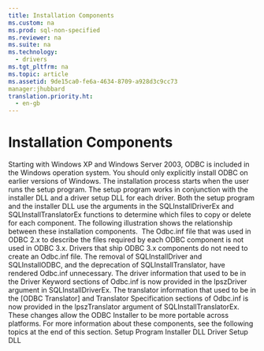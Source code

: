 ```yaml
---
title: Installation Components
ms.custom: na
ms.prod: sql-non-specified
ms.reviewer: na
ms.suite: na
ms.technology: 
  - drivers
ms.tgt_pltfrm: na
ms.topic: article
ms.assetid: 9de15ca0-fe6a-4634-8709-a928d3c9cc73
manager:jhubbard
translation.priority.ht: 
  - en-gb
---
```

# Installation Components
<?xml version="1.0" encoding="utf-8"?>
<developerConceptualDocument xmlns="http://ddue.schemas.microsoft.com/authoring/2003/5" xmlns:xlink="http://www.w3.org/1999/xlink" xmlns:xsi="http://www.w3.org/2001/XMLSchema-instance" xsi:schemaLocation="http://ddue.schemas.microsoft.com/authoring/2003/5 http://dduestorage.blob.core.windows.net/ddueschema/developer.xsd">
  <introduction>
    <alert class="note">
      <para>Starting with Windows XP and Windows Server 2003, ODBC is included in the Windows operation system. You should only explicitly install ODBC on earlier versions of Windows.</para>
    </alert>
    <para>The installation process starts when the user runs the setup program. The setup program works in conjunction with the <legacyItalic>installer DLL</legacyItalic> and a <legacyItalic>driver setup DLL</legacyItalic> for each driver. Both the setup program and the installer DLL use the arguments in the <legacyBold>SQLInstallDriverEx</legacyBold> and <legacyBold>SQLInstallTranslatorEx</legacyBold> functions to determine which files to copy or delete for each component. The following illustration shows the relationship between these installation components.</para>
    <mediaLink>
      <image xlink:href="21782d1d-7819-40da-be3c-0027ca351cb2" />
    </mediaLink>
    <alert class="important">
      <para>The Odbc.inf file that was used in ODBC 2.<legacyItalic>x</legacyItalic> to describe the files required by each ODBC component is not used in ODBC 3<legacyItalic>.x</legacyItalic>. Drivers that ship ODBC 3<legacyItalic>.x</legacyItalic> components do not need to create an Odbc.inf file. The removal of <legacyBold>SQLInstallDriver</legacyBold> and <legacyBold>SQLInstallODBC</legacyBold>, and the deprecation of <legacyBold>SQLInstallTranslator</legacyBold>, have rendered Odbc.inf unnecessary. The driver information that used to be in the Driver Keyword sections of Odbc.inf is now provided in the <legacyItalic>lpszDriver</legacyItalic> argument in <legacyBold>SQLInstallDriverEx</legacyBold>. The translator information that used to be in the [ODBC Translator] and Translator Specification sections of Odbc.inf is now provided in the <legacyItalic>lpszTranslator</legacyItalic> argument of <legacyBold>SQLInstallTranslatorEx</legacyBold>. These changes allow the ODBC Installer to be more portable across platforms.</para>
    </alert>
    <para>For more information about these components, see the following topics at the end of this section.  </para>
    <list class="bullet">
      <listItem>
        <para>
          <legacyLink xlink:href="9cc5d75d-b293-41e5-927c-10f4af2e7af1">Setup Program</legacyLink>
        </para>
      </listItem>
      <listItem>
        <para>
          <legacyLink xlink:href="e2b92afb-64ce-4ce0-84ad-6a4276646e68">Installer DLL</legacyLink> </para>
      </listItem>
      <listItem>
        <para>
          <legacyLink xlink:href="49bab021-81fa-402e-b7a4-a5214f1fadc4">Driver Setup DLL</legacyLink>
        </para>
      </listItem>
    </list>
  </introduction>
  <relatedTopics />
</developerConceptualDocument>